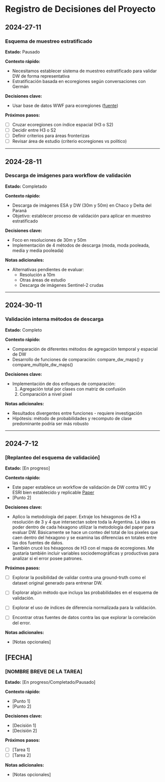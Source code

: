 # Registro de Decisiones del Proyecto

## 2024-27-11
### Esquema de muestreo estratificado

**Estado:** Pausado

**Contexto rápido:**
- Necesitamos establecer sistema de muestreo estratificado para validar DW de forma representativa
- Estratificación basada en ecoregiones según conversaciones con Germán

**Decisiones clave:**
- Usar base de datos WWF para ecoregiones ([fuente](https://www.worldwildlife.org/publications/terrestrial-ecoregions-of-the-world))

**Próximos pasos:**
- [ ] Cruzar ecoregiones con índice espacial (H3 o S2)
- [ ] Decidir entre H3 o S2
- [ ] Definir criterios para áreas fronterizas
- [ ] Revisar área de estudio (criterio ecoregiones vs político)

---

## 2024-28-11
### Descarga de imágenes para workflow de validación

**Estado:** Completado

**Contexto rápido:**
- Descarga de imágenes ESA y DW (30m y 50m) en Chaco y Delta del Paraná
- Objetivo: establecer proceso de validación para aplicar en muestreo estratificado

**Decisiones clave:**
- Foco en resoluciones de 30m y 50m
- Implementación de 4 métodos de descarga (moda, moda pooleada, media y media pooleada)

**Notas adicionales:**
- Alternativas pendientes de evaluar:
  - Resolución a 10m
  - Otras áreas de estudio
  - Descarga de imágenes Sentinel-2 crudas

---

## 2024-30-11
### Validación interna métodos de descarga

**Estado:** Completo

**Contexto rápido:**
- Comparación de diferentes métodos de agregación temporal y espacial de DW
- Desarrollo de funciones de comparación: compare_dw_maps() y compare_multiple_dw_maps()

**Decisiones clave:**
- Implementación de dos enfoques de comparación:
  1. Agregación total por clases con matriz de confusión
  2. Comparación a nivel pixel

**Notas adicionales:**
- Resultados divergentes entre funciones - requiere investigación
- Hipótesis: método de probabilidades y recomputo de clase predominante podría ser más robusto

---

## 2024-7-12
### [Replanteo del esquema de validación]

**Estado:** [En progreso]

**Contexto rápido:**
- Este paper establece un workflow de validación de DW contra WC y ESRI bien establecido y replicable [Paper](https://www.mdpi.com/2072-4292/14/16/4101)
- [Punto 2]

**Decisiones clave:**
- Aplico la metodología del paper. Extraje los héxagonos de H3 a resolución de 3 y 4 que intersectan sobre toda la Argentina.
  La idea es poder dentro de cada héxagono utilizar la metodología del paper para evaluar DW. 
  Básicamente se hace un conteo del total de los pixeles que caen dentro del héxagono y se examina las diferencias en totales entre las dos fuentes de datos.
- También crucé los héxagonos de H3 con el mapa de ecoregiones. Me gustaría también incluir variables sociodemográficas y productivas para analizar si el error posee patrones.

**Próximos pasos:**
- [ ] Explorar la posibilidad de validar contra una ground-truth como el dataset original generado para entrenar DW.
- [ ] Explorar algún método que incluya las probabilidades en el esquema de validación.
- [ ] Explorar el uso de índices de diferencia normalizada para la validación.
- [ ] Encontrar otras fuentes de datos contra las que explorar la correlación del error.


**Notas adicionales:**
- [Notas opcionales]



<!-- Template para nuevas entradas -->
## [FECHA]
### [NOMBRE BREVE DE LA TAREA]

**Estado:** [En progreso/Completado/Pausado]

**Contexto rápido:**
- [Punto 1]
- [Punto 2]

**Decisiones clave:**
- [Decisión 1]
- [Decisión 2]

**Próximos pasos:**
- [ ] [Tarea 1]
- [ ] [Tarea 2]

**Notas adicionales:**
- [Notas opcionales]
